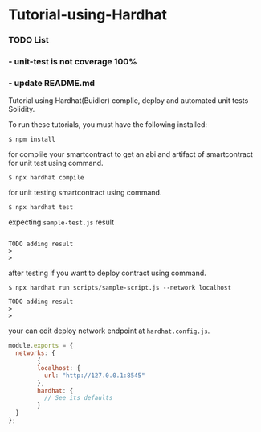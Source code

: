 # Tutorial-using-Hardhat

### TODO List
### - unit-test is not coverage 100%
### - update README.md

Tutorial using Hardhat(Buidler) complie, deploy and automated unit tests Solidity.

To run these tutorials, you must have the following installed:

```
$ npm install
```

for complile your smartcontract to get an abi and artifact of smartcontract for unit test using command.

```
$ npx hardhat compile
```

for unit testing smartcontract using command.

```
$ npx hardhat test
```
expecting `sample-test.js` result 
```

TODO adding result
>
>

```

after testing if you want to deploy contract using command.

```
$ npx hardhat run scripts/sample-script.js --network localhost

TODO adding result
>
>

```
your can edit deploy network endpoint at `hardhat.config.js`.

```javascript
module.exports = {
  networks: {
        {
        localhost: {
          url: "http://127.0.0.1:8545"
        },
        hardhat: {
          // See its defaults
        }
  }
};
```
